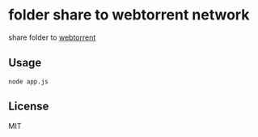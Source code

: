 folder share to webtorrent network
==================================

share folder to [webtorrent](https://github.com/feross/webtorrent)


Usage
-----

`node app.js`

License
-------
MIT
